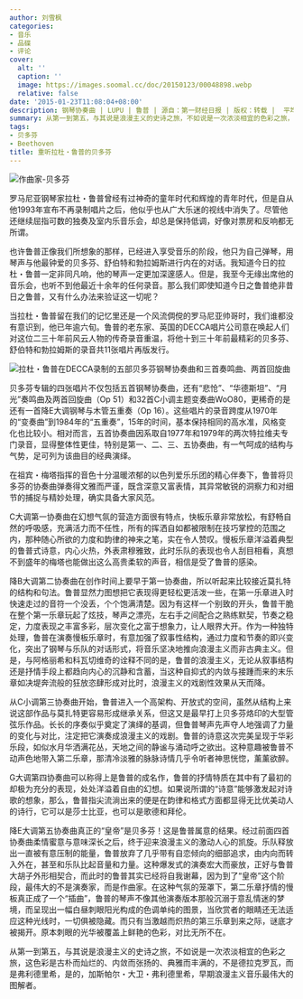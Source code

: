 ```yaml
---
author: 刘雪枫
categories:
- 音乐
- 品碟
- 评论
cover:
  alt: ''
  caption: ''
  image: https://images.soomal.cc/doc/20150123/00048898.webp
  relative: false
date: '2015-01-23T11:08:04+08:00'
description: 钢琴协奏曲 | LUPU | 鲁普 | 源自：第一财经日报 | 版权：转载 |  平均/总评分：10.00/20
summary: 从第一到第五，与其说是浪漫主义的史诗之旅，不如说是一次浓淡相宜的色彩之旅，这色彩是古朴而灿烂的、内敛而张扬的、典雅而丰满的，不是德拉克罗瓦，而是弗利德里希，是的，加斯帕尔・大卫・弗利德里希，早期浪漫主义音乐最伟大的图解者……
tags:
- 贝多芬
- Beethoven
title: 重听拉杜・鲁普的贝多芬
---
```


![作曲家-贝多芬](https://images.soomal.cc/doc/20150123/00048898.webp)





罗马尼亚钢琴家拉杜・鲁普曾经有过神奇的童年时代和辉煌的青年时代，但是自从他1993年宣布不再录制唱片之后，他似乎也从广大乐迷的视线中消失了。尽管他还继续屈指可数的独奏及室内乐音乐会，却总是保持低调，好像对票房和反响都无所谓。

也许鲁普正像我们所想象的那样，已经进入享受音乐的阶段，他只为自己弹琴，用琴声与他最钟爱的贝多芬、舒伯特和勃拉姆斯进行内在的对话。我知道今日的拉杜・鲁普一定非同凡响，他的琴声一定更加深邃感人。但是，我至今无缘出席他的音乐会，也听不到他最近十余年的任何录音。那么我们即使知道今日之鲁普绝非昔日之鲁普，又有什么办法来验证这一切呢？

当拉杜・鲁普留在我们的记忆里还是一个风流倜傥的罗马尼亚帅哥时，我们谁都没有意识到，他已年逾六旬。鲁普的老东家、英国的DECCA唱片公司意在唤起人们对这位二三十年前风云人物的传奇录音重温，将他十到三十年前最精彩的贝多芬、舒伯特和勃拉姆斯的录音共11张唱片再版发行。

![拉杜・鲁普在DECCA录制的五部贝多芬钢琴协奏曲和三首奏鸣曲、两首回旋曲](https://images.soomal.cc/doc/20150123/00048899_01.webp)





贝多芬专辑的四张唱片不仅包括五首钢琴协奏曲，还有“悲怆”、“华德斯坦”、“月光”奏鸣曲及两首回旋曲（Op 51）和32首C小调主题变奏曲WoO80，更稀奇的是还有一首降E大调钢琴与木管五重奏（Op 16）。这些唱片的录音跨度从1970年的“变奏曲”到1984年的“五重奏”，15年的时间，基本保持相同的高水准，风格变化也比较小。相对而言，五首协奏曲因系取自1977年和1979年的两次特拉维夫专门录音，显得整体性更佳，特别是第一、二、三、五协奏曲，有一气呵成的结构与气势，足可列为该曲目的经典演绎。

在祖宾・梅塔指挥的音色十分温暖浓郁的以色列爱乐乐团的精心伴奏下，鲁普将贝多芬的协奏曲弹奏得文雅而严谨，既含深意又富表情，其异常敏锐的洞察力和对细节的捕捉与精妙处理，确实具备大家风范。

C大调第一协奏曲在幻想气氛的营造方面很有特点，快板乐章非常放松，有舒畅自然的呼吸感，充满活力而不任性，所有的挥洒自如都被限制在技巧掌控的范围之内，那种随心所欲的力度和韵律的神来之笔，实在令人赞叹。慢板乐章洋溢着典型的鲁普式诗意，内心火热，外表肃穆雅致，此时乐队的表现也令人刮目相看，真想不到盛年的梅塔也能做出这么高贵柔软的声音，相信是受了鲁普的感染。

降B大调第二协奏曲在创作时间上要早于第一协奏曲，所以听起来比较接近莫扎特的结构和句法。鲁普显然力图想把它表现得更轻松更活泼一些，在第一乐章进入时快速走过的音符一个没丢，个个饱满清楚。因为有这样一个别致的开头，鲁普干脆在整个第一乐章玩起了炫技，琴声之漂亮，左右手之间配合之熟练默契，节奏之稳定，力度表现之丰富多彩，层次变化之富于想象力，让人眼界大开。作为一种独特处理，鲁普在演奏慢板乐章时，有意加强了叙事性结构，通过力度和节奏的即兴变化，突出了钢琴与乐队的对话形式，将音乐坚决地推向浪漫主义而非古典主义。但是，与阿格丽希和科瓦切维奇的诠释不同的是，鲁普的浪漫主义，无论从叙事结构还是抒情手段上都趋向内心的沉静和含蓄，当这种自抑式的内敛与接踵而来的末乐章如决堤奔流般的狂放恣肆形成对比时，浪漫主义的戏剧性效果从天而降。

从C小调第三协奏曲开始，鲁普进入一个高架构、开放式的空间，虽然从结构上来说这部作品与莫扎特更容易形成继承关系，但这又是最早打上贝多芬烙印的大型管弦乐作品。长长的序奏似乎奠定了演绎的基调，但鲁普琴声先声夺人地强调了力量的变化与对比，注定把它演奏成浪漫主义的戏剧。鲁普的诗意这次完美呈现于华彩乐段，如似水月华洒满花丛，天地之间的静谧与涌动呼之欲出。这种意趣被鲁普不动声色地带入第二乐章，那清冷淡雅的脉脉诗情几乎令听者神思恍惚，薰薰欲醉。

G大调第四协奏曲可以称得上是鲁普的成名作，鲁普的抒情特质在其中有了最初的却极为充分的表现，处处洋溢着自由的幻想。如果说所谓的“诗意”能够激发起对诗歌的想象，那么，鲁普指尖流淌出来的便是在韵律和格式方面都显得无比优美动人的诗行，它可以是莎士比亚，也可以是歌德和拜伦。

降E大调第五协奏曲真正的“皇帝”是贝多芬！这是鲁普属意的结果。经过前面四首协奏曲柔情蜜意与意味深长之后，终于迎来浪漫主义的激动人心的凯旋。乐队释放出一直被有意压制的能量，鲁普放弃了几乎带有自恋倾向的细部追求，由内向而转入外在，甚至和乐队比起音量和力量。这种爆发式的演奏宏大而豪放，正好与鲁普大胡子外形相契合，而此时的鲁普其实已经将自我谢幕，因为到了“皇帝”这个阶段，最伟大的不是演奏家，而是作曲家。在这种气氛的笼罩下，第二乐章抒情的慢板真正成了一个“插曲”，鲁普的琴声不像其他演奏版本那般沉溺于意乱情迷的梦境，而呈现出一幅白昼刺眼阳光构成的色调单纯的图景，当欣赏者的眼睛还无法适应这种光线时，一切俱被隐藏。而只有当激越而炽热的第三乐章到来之际，谜底才被揭开。原本刺眼的光华被覆盖上鲜艳的色彩，对比无所不在。

从第一到第五，与其说是浪漫主义的史诗之旅，不如说是一次浓淡相宜的色彩之旅，这色彩是古朴而灿烂的、内敛而张扬的、典雅而丰满的，不是德拉克罗瓦，而是弗利德里希，是的，加斯帕尔・大卫・弗利德里希，早期浪漫主义音乐最伟大的图解者。